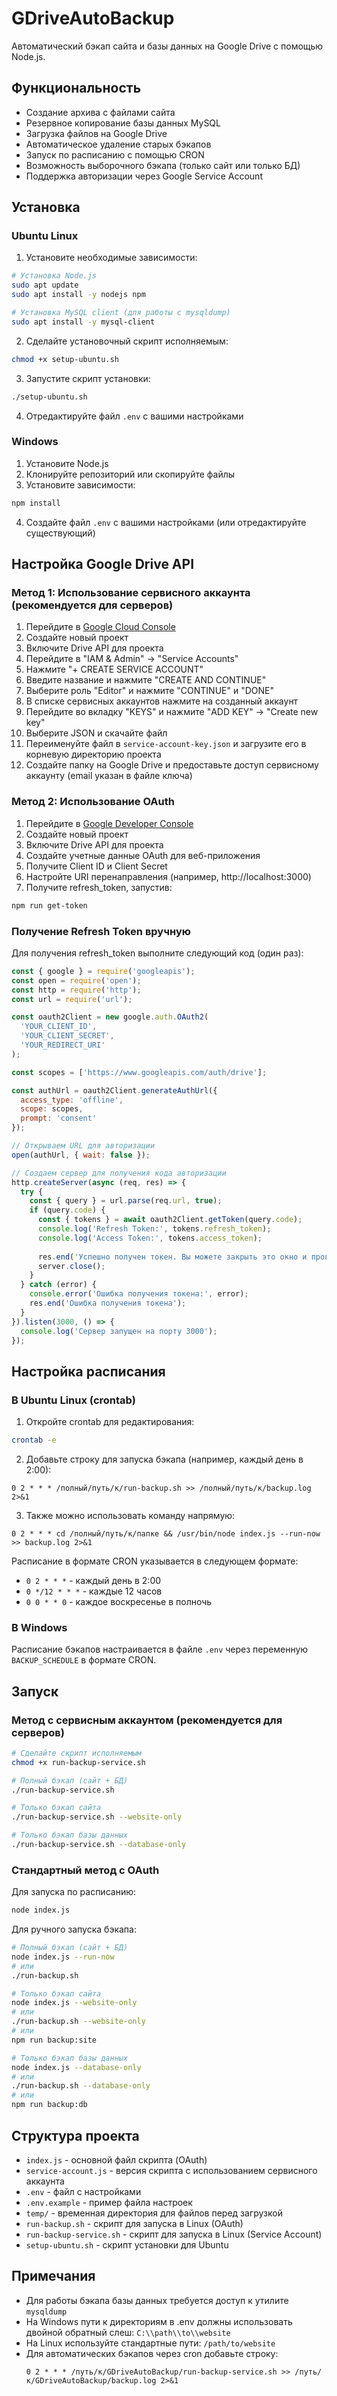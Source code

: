 # GDriveAutoBackup

Автоматический бэкап сайта и базы данных на Google Drive с помощью Node.js.

## Функциональность

- Создание архива с файлами сайта
- Резервное копирование базы данных MySQL
- Загрузка файлов на Google Drive
- Автоматическое удаление старых бэкапов
- Запуск по расписанию с помощью CRON
- Возможность выборочного бэкапа (только сайт или только БД)
- Поддержка авторизации через Google Service Account

## Установка

### Ubuntu Linux

1. Установите необходимые зависимости:
```bash
# Установка Node.js
sudo apt update
sudo apt install -y nodejs npm

# Установка MySQL client (для работы с mysqldump)
sudo apt install -y mysql-client
```

2. Сделайте установочный скрипт исполняемым:
```bash
chmod +x setup-ubuntu.sh
```

3. Запустите скрипт установки:
```bash
./setup-ubuntu.sh
```

4. Отредактируйте файл `.env` с вашими настройками

### Windows

1. Установите Node.js
2. Клонируйте репозиторий или скопируйте файлы
3. Установите зависимости:
```bash
npm install
```
4. Создайте файл `.env` с вашими настройками (или отредактируйте существующий)

## Настройка Google Drive API

### Метод 1: Использование сервисного аккаунта (рекомендуется для серверов)

1. Перейдите в [Google Cloud Console](https://console.cloud.google.com/)
2. Создайте новый проект
3. Включите Drive API для проекта
4. Перейдите в "IAM & Admin" → "Service Accounts"
5. Нажмите "+ CREATE SERVICE ACCOUNT"
6. Введите название и нажмите "CREATE AND CONTINUE"
7. Выберите роль "Editor" и нажмите "CONTINUE" и "DONE"
8. В списке сервисных аккаунтов нажмите на созданный аккаунт
9. Перейдите во вкладку "KEYS" и нажмите "ADD KEY" → "Create new key"
10. Выберите JSON и скачайте файл
11. Переименуйте файл в `service-account-key.json` и загрузите его в корневую директорию проекта
12. Создайте папку на Google Drive и предоставьте доступ сервисному аккаунту (email указан в файле ключа)

### Метод 2: Использование OAuth

1. Перейдите в [Google Developer Console](https://console.developers.google.com/)
2. Создайте новый проект
3. Включите Drive API для проекта
4. Создайте учетные данные OAuth для веб-приложения
5. Получите Client ID и Client Secret
6. Настройте URI перенаправления (например, http://localhost:3000)
7. Получите refresh_token, запустив:
```bash
npm run get-token
```

### Получение Refresh Token вручную

Для получения refresh_token выполните следующий код (один раз):

```javascript
const { google } = require('googleapis');
const open = require('open');
const http = require('http');
const url = require('url');

const oauth2Client = new google.auth.OAuth2(
  'YOUR_CLIENT_ID',
  'YOUR_CLIENT_SECRET',
  'YOUR_REDIRECT_URI'
);

const scopes = ['https://www.googleapis.com/auth/drive'];

const authUrl = oauth2Client.generateAuthUrl({
  access_type: 'offline',
  scope: scopes,
  prompt: 'consent'
});

// Открываем URL для авторизации
open(authUrl, { wait: false });

// Создаем сервер для получения кода авторизации
http.createServer(async (req, res) => {
  try {
    const { query } = url.parse(req.url, true);
    if (query.code) {
      const { tokens } = await oauth2Client.getToken(query.code);
      console.log('Refresh Token:', tokens.refresh_token);
      console.log('Access Token:', tokens.access_token);
      
      res.end('Успешно получен токен. Вы можете закрыть это окно и проверить консоль.');
      server.close();
    }
  } catch (error) {
    console.error('Ошибка получения токена:', error);
    res.end('Ошибка получения токена');
  }
}).listen(3000, () => {
  console.log('Сервер запущен на порту 3000');
});
```

## Настройка расписания

### В Ubuntu Linux (crontab)

1. Откройте crontab для редактирования:
```bash
crontab -e
```

2. Добавьте строку для запуска бэкапа (например, каждый день в 2:00):
```
0 2 * * * /полный/путь/к/run-backup.sh >> /полный/путь/к/backup.log 2>&1
```

3. Также можно использовать команду напрямую:
```
0 2 * * * cd /полный/путь/к/папке && /usr/bin/node index.js --run-now >> backup.log 2>&1
```

Расписание в формате CRON указывается в следующем формате:
- `0 2 * * *` - каждый день в 2:00
- `0 */12 * * *` - каждые 12 часов
- `0 0 * * 0` - каждое воскресенье в полночь

### В Windows

Расписание бэкапов настраивается в файле `.env` через переменную `BACKUP_SCHEDULE` в формате CRON.

## Запуск

### Метод с сервисным аккаунтом (рекомендуется для серверов)

```bash
# Сделайте скрипт исполняемым
chmod +x run-backup-service.sh

# Полный бэкап (сайт + БД)
./run-backup-service.sh

# Только бэкап сайта
./run-backup-service.sh --website-only

# Только бэкап базы данных
./run-backup-service.sh --database-only
```

### Стандартный метод с OAuth

Для запуска по расписанию:
```bash
node index.js
```

Для ручного запуска бэкапа:
```bash
# Полный бэкап (сайт + БД)
node index.js --run-now
# или
./run-backup.sh

# Только бэкап сайта
node index.js --website-only
# или
./run-backup.sh --website-only
# или
npm run backup:site

# Только бэкап базы данных
node index.js --database-only
# или
./run-backup.sh --database-only
# или
npm run backup:db
```

## Структура проекта

- `index.js` - основной файл скрипта (OAuth)
- `service-account.js` - версия скрипта с использованием сервисного аккаунта
- `.env` - файл с настройками
- `.env.example` - пример файла настроек
- `temp/` - временная директория для файлов перед загрузкой
- `run-backup.sh` - скрипт для запуска в Linux (OAuth)
- `run-backup-service.sh` - скрипт для запуска в Linux (Service Account)
- `setup-ubuntu.sh` - скрипт установки для Ubuntu

## Примечания

- Для работы бэкапа базы данных требуется доступ к утилите `mysqldump`
- На Windows пути к директориям в .env должны использовать двойной обратный слеш: `C:\\path\\to\\website`
- На Linux используйте стандартные пути: `/path/to/website`
- Для автоматических бэкапов через cron добавьте строку:
  ```
  0 2 * * * /путь/к/GDriveAutoBackup/run-backup-service.sh >> /путь/к/GDriveAutoBackup/backup.log 2>&1
  ``` 